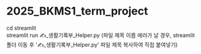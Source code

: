 # 2025_BKMS1_term_project

cd streamlit     
streamlit run ✍️_생활기록부_Helper.py
(파일 제목 이름 에러가 날 경우, streamlit 폴더 이동 후 '✍️_생활기록부_Helper.py' 파일 제목 복사하여 직접 붙여넣기)